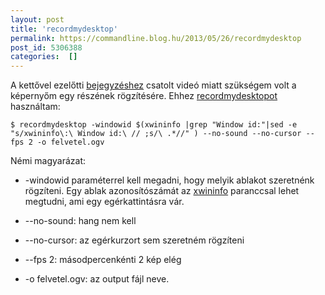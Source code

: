 ```yaml
---
layout: post
title: 'recordmydesktop'
permalink: https://commandline.blog.hu/2013/05/26/recordmydesktop
post_id: 5306388
categories:  []
---
```


A kettővel ezelőtti 
[bejegyzéshez](http://commandline.blog.hu/2013/05/20/pv_cdialog) csatolt videó miatt szükségem volt a képernyőm egy részének rögzítésére. Ehhez 
[recordmydesktopot](http://recordmydesktop.sourceforge.net) használtam:

```
$ recordmydesktop -windowid $(xwininfo |grep "Window id:"|sed -e "s/xwininfo\:\ Window id:\ // ;s/\ .*//" ) --no-sound --no-cursor --fps 2 -o felvetel.ogv
```

Némi magyarázat:

* -windowid paraméterrel kell megadni, hogy melyik ablakot szeretnénk rögzíteni. Egy ablak azonosítószámát az 
[xwininfo](http://www.xfree86.org/4.2.0/xwininfo.1.html) paranccsal lehet megtudni, ami egy egérkattintásra vár.


* --no-sound: hang nem kell


* --no-cursor: az egérkurzort sem szeretném rögzíteni


* --fps 2: másodpercenkénti 2 kép elég


* -o felvetel.ogv: az output fájl neve.